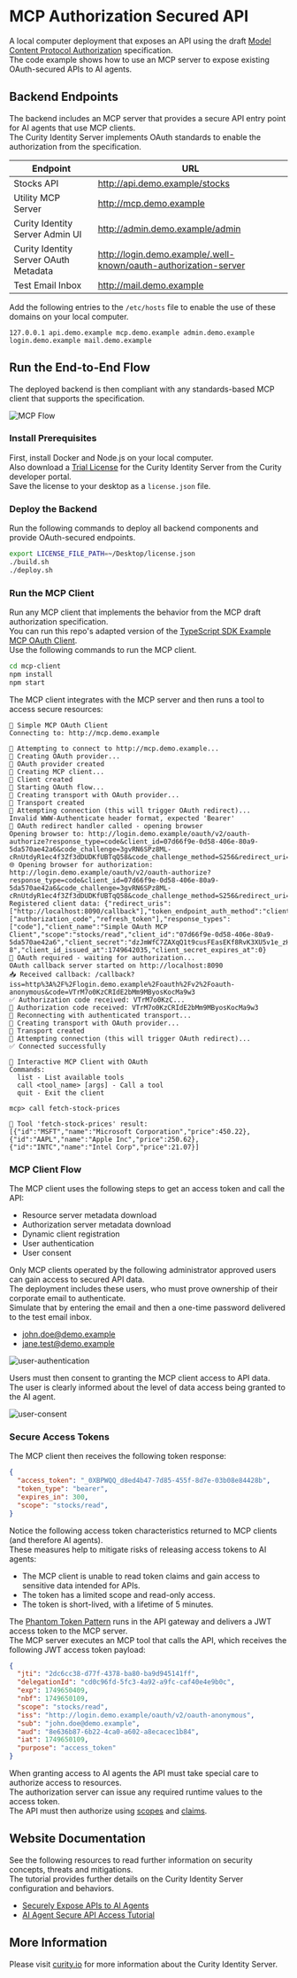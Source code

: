 # MCP Authorization Secured API

A local computer deployment that exposes an API using the draft [Model Content Protocol Authorization](https://modelcontextprotocol.io/specification/2025-03-26/basic/authorization) specification.\
The code example shows how to use an MCP server to expose existing OAuth-secured APIs to AI agents.

## Backend Endpoints

The backend includes an MCP server that provides a secure API entry point for AI agents that use MCP clients.\
The Curity Identity Server implements OAuth standards to enable the authorization from the specification.

| Endpoint | URL |
| -------- | --- |
| Stocks API | http://api.demo.example/stocks |
| Utility MCP Server | http://mcp.demo.example |
| Curity Identity Server Admin UI | http://admin.demo.example/admin |
| Curity Identity Server OAuth Metadata | http://login.demo.example/.well-known/oauth-authorization-server |
| Test Email Inbox | http://mail.demo.example |

Add the following entries to the `/etc/hosts` file to enable the use of these domains on your local computer.

```text
127.0.0.1 api.demo.example mcp.demo.example admin.demo.example login.demo.example mail.demo.example
```

## Run the End-to-End Flow

The deployed backend is then compliant with any standards-based MCP client that supports the specification.

![MCP Flow](images/mcp-flow.png)

### Install Prerequisites

First, install Docker and Node.js on your local computer.\
Also download a [Trial License](https://developer.curity.io/free-trial) for the Curity Identity Server from the Curity developer portal.\
Save the license to your desktop as a `license.json` file.

### Deploy the Backend

Run the following commands to deploy all backend components and provide OAuth-secured endpoints.

```bash
export LICENSE_FILE_PATH=~/Desktop/license.json
./build.sh
./deploy.sh
```

### Run the MCP Client

Run any MCP client that implements the behavior from the MCP draft authorization specification.\
You can run this repo's adapted version of the [TypeScript SDK Example MCP OAuth Client](https://github.com/modelcontextprotocol/typescript-sdk/blob/main/src/examples/client/simpleOAuthClient.ts).\
Use the following commands to run the MCP client.

```bash
cd mcp-client
npm install
npm start
```

The MCP client integrates with the MCP server and then runs a tool to access secure resources:

```text
🚀 Simple MCP OAuth Client
Connecting to: http://mcp.demo.example

🔗 Attempting to connect to http://mcp.demo.example...
🔐 Creating OAuth provider...
🔐 OAuth provider created
👤 Creating MCP client...
👤 Client created
🔐 Starting OAuth flow...
🚢 Creating transport with OAuth provider...
🚢 Transport created
🔌 Attempting connection (this will trigger OAuth redirect)...
Invalid WWW-Authenticate header format, expected 'Bearer'
📌 OAuth redirect handler called - opening browser
Opening browser to: http://login.demo.example/oauth/v2/oauth-authorize?response_type=code&client_id=07d66f9e-0d58-406e-80a9-5da570ae42a6&code_challenge=3gvRN6SPz8ML-cRnUtdyR1ec4f3Zf3dDUDKfUBTqQ58&code_challenge_method=S256&redirect_uri=http%3A%2F%2Flocalhost%3A8090%2Fcallback&scope=stocks%2Fread
🌐 Opening browser for authorization: http://login.demo.example/oauth/v2/oauth-authorize?response_type=code&client_id=07d66f9e-0d58-406e-80a9-5da570ae42a6&code_challenge=3gvRN6SPz8ML-cRnUtdyR1ec4f3Zf3dDUDKfUBTqQ58&code_challenge_method=S256&redirect_uri=http%3A%2F%2Flocalhost%3A8090%2Fcallback&scope=stocks%2Fread
Registered client data: {"redirect_uris":["http://localhost:8090/callback"],"token_endpoint_auth_method":"client_secret_post","grant_types":["authorization_code","refresh_token"],"response_types":["code"],"client_name":"Simple OAuth MCP Client","scope":"stocks/read","client_id":"07d66f9e-0d58-406e-80a9-5da570ae42a6","client_secret":"dzJmWfC7ZAXqQ1t9cusFEasEKf8RvK3XU5v1e_zHr-8","client_id_issued_at":1749642035,"client_secret_expires_at":0}
🔐 OAuth required - waiting for authorization...
OAuth callback server started on http://localhost:8090
📥 Received callback: /callback?iss=http%3A%2F%2Flogin.demo.example%2Foauth%2Fv2%2Foauth-anonymous&code=VTrM7o0KzCRIdE2bMm9MByosKocMa9w3
✅ Authorization code received: VTrM7o0KzC...
🔐 Authorization code received: VTrM7o0KzCRIdE2bMm9MByosKocMa9w3
🔌 Reconnecting with authenticated transport...
🚢 Creating transport with OAuth provider...
🚢 Transport created
🔌 Attempting connection (this will trigger OAuth redirect)...
✅ Connected successfully

🎯 Interactive MCP Client with OAuth
Commands:
  list - List available tools
  call <tool_name> [args] - Call a tool
  quit - Exit the client

mcp> call fetch-stock-prices

🔧 Tool 'fetch-stock-prices' result:
[{"id":"MSFT","name":"Microsoft Corporation","price":450.22},{"id":"AAPL","name":"Apple Inc","price":250.62},{"id":"INTC","name":"Intel Corp","price":21.07}]
```

### MCP Client Flow

The MCP client uses the following steps to get an access token and call the API:

- Resource server metadata download
- Authorization server metadata download
- Dynamic client registration
- User authentication
- User consent

Only MCP clients operated by the following administrator approved users can gain access to secured API data.\
The deployment includes these users, who must prove ownership of their corporate email to authenticate.\
Simulate that by entering the email and then a one-time password delivered to the test email inbox.

- john.doe@demo.example
- jane.test@demo.example

![user-authentication](images/user-authentication.png)

Users must then consent to granting the MCP client access to API data.\
The user is clearly informed about the level of data access being granted to the AI agent.

![user-consent](images/user-consent.png)

### Secure Access Tokens

The MCP client then receives the following token response:

```json
{
  "access_token": "_0XBPWQQ_d8ed4b47-7d85-455f-8d7e-03b08e84428b",
  "token_type": "bearer",
  "expires_in": 300,
  "scope": "stocks/read",
}
```

Notice the following access token characteristics returned to MCP clients (and therefore AI agents).\
These measures help to mitigate risks of releasing access tokens to AI agents:

- The MCP client is unable to read token claims and gain access to sensitive data intended for APIs.
- The token has a limited scope and read-only access.
- The token is short-lived, with a lifetime of 5 minutes.

The [Phantom Token Pattern](https://curity.io/resources/learn/phantom-token-pattern/) runs in the API gateway and delivers a JWT access token to the MCP server.\
The MCP server executes an MCP tool that calls the API, which receives the following JWT access token payload:

```json
{
  "jti": "2dc6cc38-d77f-4378-ba80-ba9d945141ff",
  "delegationId": "cd0c96fd-5fc3-4a92-a9fc-caf40e4e9b0c",
  "exp": 1749650409,
  "nbf": 1749650109,
  "scope": "stocks/read",
  "iss": "http://login.demo.example/oauth/v2/oauth-anonymous",
  "sub": "john.doe@demo.example",
  "aud": "8e636b87-6b22-4ca0-a602-a8ecacec1b84",
  "iat": 1749650109,
  "purpose": "access_token"
}
```

When granting access to AI agents the API must take special care to authorize access to resources.\
The authorization server can issue any required runtime values to the access token.\
The API must then authorize using [scopes](https://curity.io/resources/learn/scope-best-practices/) and [claims](https://curity.io/resources/learn/claims-best-practices/).

## Website Documentation

See the following resources to read further information on security concepts, threats and mitigations.\
The tutorial provides further details on the Curity Identity Server configuration and behaviors.

- [Securely Expose APIs to AI Agents](https://curity.io/resources/learn/securely-expose-apis-to-ai-agents/)
- [AI Agent Secure API Access Tutorial](https://curity.io/resources/learn/ai-agent-secure-api-access/)

## More Information

Please visit [curity.io](https://curity.io/) for more information about the Curity Identity Server.
